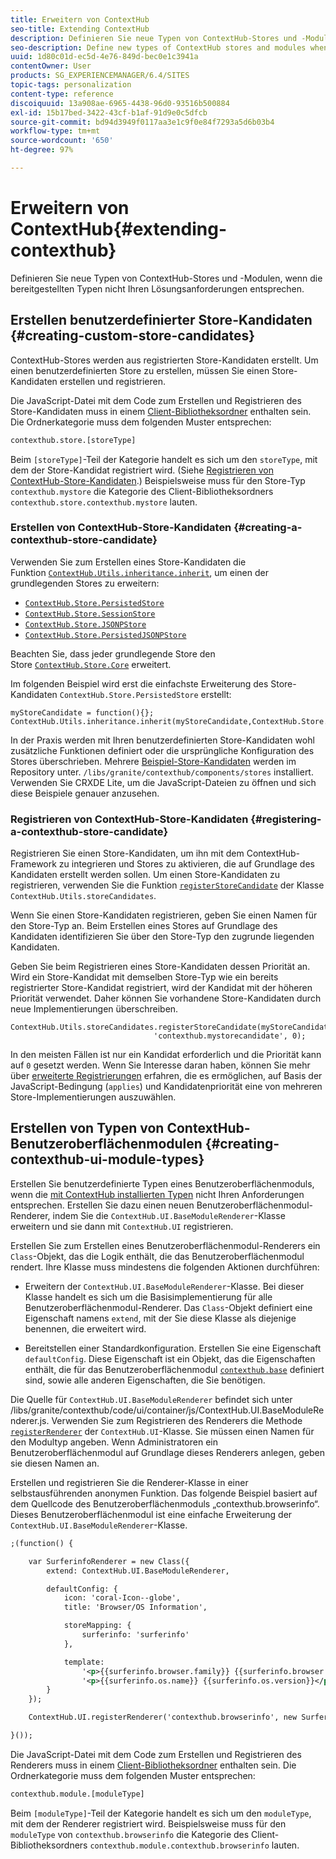 ```yaml
---
title: Erweitern von ContextHub
seo-title: Extending ContextHub
description: Definieren Sie neue Typen von ContextHub-Stores und -Modulen, wenn die bereitgestellten Typen nicht Ihren Lösungsanforderungen entsprechen
seo-description: Define new types of ContextHub stores and modules when the ones provided do not meet your solution requirements
uuid: 1d80c01d-ec5d-4e76-849d-bec0e1c3941a
contentOwner: User
products: SG_EXPERIENCEMANAGER/6.4/SITES
topic-tags: personalization
content-type: reference
discoiquuid: 13a908ae-6965-4438-96d0-93516b500884
exl-id: 15b17bed-3422-43cf-b1af-91d9e0c5dfcb
source-git-commit: bd94d3949f0117aa3e1c9f0e84f7293a5d6b03b4
workflow-type: tm+mt
source-wordcount: '650'
ht-degree: 97%

---
```


# Erweitern von ContextHub{#extending-contexthub}

Definieren Sie neue Typen von ContextHub-Stores und -Modulen, wenn die bereitgestellten Typen nicht Ihren Lösungsanforderungen entsprechen.

## Erstellen benutzerdefinierter Store-Kandidaten {#creating-custom-store-candidates}

ContextHub-Stores werden aus registrierten Store-Kandidaten erstellt. Um einen benutzerdefinierten Store zu erstellen, müssen Sie einen Store-Kandidaten erstellen und registrieren.

Die JavaScript-Datei mit dem Code zum Erstellen und Registrieren des Store-Kandidaten muss in einem [Client-Bibliotheksordner](/help/sites-developing/clientlibs.md#creating-client-library-folders) enthalten sein. Die Ordnerkategorie muss dem folgenden Muster entsprechen:

```xml
contexthub.store.[storeType]
```

Beim `[storeType]`-Teil der Kategorie handelt es sich um den `storeType`, mit dem der Store-Kandidat registriert wird. (Siehe [Registrieren von ContextHub-Store-Kandidaten](/help/sites-developing/ch-extend.md#registering-a-contexthub-store-candidate).) Beispielsweise muss für den Store-Typ `contexthub.mystore` die Kategorie des Client-Bibliotheksordners `contexthub.store.contexthub.mystore` lauten.

### Erstellen von ContextHub-Store-Kandidaten {#creating-a-contexthub-store-candidate}

Verwenden Sie zum Erstellen eines Store-Kandidaten die Funktion [`ContextHub.Utils.inheritance.inherit`](/help/sites-developing/contexthub-api.md#inherit-child-parent), um einen der grundlegenden Stores zu erweitern:

* [`ContextHub.Store.PersistedStore`](/help/sites-developing/contexthub-api.md#contexthub-store-persistedstore)
* [`ContextHub.Store.SessionStore`](/help/sites-developing/contexthub-api.md#contexthub-store-sessionstore)
* [`ContextHub.Store.JSONPStore`](/help/sites-developing/contexthub-api.md#contexthub-store-jsonpstore)
* [`ContextHub.Store.PersistedJSONPStore`](/help/sites-developing/contexthub-api.md#contexthub-store-persistedjsonpstore)

Beachten Sie, dass jeder grundlegende Store den Store [`ContextHub.Store.Core`](/help/sites-developing/contexthub-api.md#contexthub-store-core) erweitert.

Im folgenden Beispiel wird erst die einfachste Erweiterung des Store-Kandidaten `ContextHub.Store.PersistedStore` erstellt:

```
myStoreCandidate = function(){};
ContextHub.Utils.inheritance.inherit(myStoreCandidate,ContextHub.Store.PersistedStore);
```

In der Praxis werden mit Ihren benutzerdefinierten Store-Kandidaten wohl zusätzliche Funktionen definiert oder die ursprüngliche Konfiguration des Stores überschrieben. Mehrere [Beispiel-Store-Kandidaten](/help/sites-developing/ch-samplestores.md) werden im Repository unter. `/libs/granite/contexthub/components/stores` installiert. Verwenden Sie CRXDE Lite, um die JavaScript-Dateien zu öffnen und sich diese Beispiele genauer anzusehen.

### Registrieren von ContextHub-Store-Kandidaten {#registering-a-contexthub-store-candidate}

Registrieren Sie einen Store-Kandidaten, um ihn mit dem ContextHub-Framework zu integrieren und Stores zu aktivieren, die auf Grundlage des Kandidaten erstellt werden sollen. Um einen Store-Kandidaten zu registrieren, verwenden Sie die Funktion [`registerStoreCandidate`](/help/sites-developing/contexthub-api.md#registerstorecandidate-store-storetype-priority-applies) der Klasse `ContextHub.Utils.storeCandidates`.

Wenn Sie einen Store-Kandidaten registrieren, geben Sie einen Namen für den Store-Typ an. Beim Erstellen eines Stores auf Grundlage des Kandidaten identifizieren Sie über den Store-Typ den zugrunde liegenden Kandidaten.

Geben Sie beim Registrieren eines Store-Kandidaten dessen Priorität an. Wird ein Store-Kandidat mit demselben Store-Typ wie ein bereits registrierter Store-Kandidat registriert, wird der Kandidat mit der höheren Priorität verwendet. Daher können Sie vorhandene Store-Kandidaten durch neue Implementierungen überschreiben.

```
ContextHub.Utils.storeCandidates.registerStoreCandidate(myStoreCandidate,
                                'contexthub.mystorecandidate', 0);
```

In den meisten Fällen ist nur ein Kandidat erforderlich und die Priorität kann auf `0` gesetzt werden. Wenn Sie Interesse daran haben, können Sie mehr über [erweiterte Registrierungen](/help/sites-developing/contexthub-api.md#registerstorecandidate-store-storetype-priority-applies) erfahren, die es ermöglichen, auf Basis der JavaScript-Bedingung (`applies`) und Kandidatenpriorität eine von mehreren Store-Implementierungen auszuwählen.

## Erstellen von Typen von ContextHub-Benutzeroberflächenmodulen {#creating-contexthub-ui-module-types}

Erstellen Sie benutzerdefinierte Typen eines Benutzeroberflächenmoduls, wenn die [mit ContextHub installierten Typen](/help/sites-developing/ch-samplemodules.md) nicht Ihren Anforderungen entsprechen. Erstellen Sie dazu einen neuen Benutzeroberflächenmodul-Renderer, indem Sie die `ContextHub.UI.BaseModuleRenderer`-Klasse erweitern und sie dann mit `ContextHub.UI` registrieren.

Erstellen Sie zum Erstellen eines Benutzeroberflächenmodul-Renderers ein `Class`-Objekt, das die Logik enthält, die das Benutzeroberflächenmodul rendert. Ihre Klasse muss mindestens die folgenden Aktionen durchführen:

* Erweitern der `ContextHub.UI.BaseModuleRenderer`-Klasse. Bei dieser Klasse handelt es sich um die Basisimplementierung für alle Benutzeroberflächenmodul-Renderer. Das `Class`-Objekt definiert eine Eigenschaft namens `extend`, mit der Sie diese Klasse als diejenige benennen, die erweitert wird.

* Bereitstellen einer Standardkonfiguration. Erstellen Sie eine Eigenschaft `defaultConfig`. Diese Eigenschaft ist ein Objekt, das die Eigenschaften enthält, die für das Benutzeroberflächenmodul [`contexthub.base`](/help/sites-developing/ch-samplemodules.md#contexthub-base-ui-module-type) definiert sind, sowie alle anderen Eigenschaften, die Sie benötigen.

Die Quelle für `ContextHub.UI.BaseModuleRenderer` befindet sich unter /libs/granite/contexthub/code/ui/container/js/ContextHub.UI.BaseModuleRenderer.js.  Verwenden Sie zum Registrieren des Renderers die Methode [`registerRenderer`](/help/sites-developing/contexthub-api.md#registerrenderer-moduletype-renderer-dontrender) der `ContextHub.UI`-Klasse. Sie müssen einen Namen für den Modultyp angeben. Wenn Administratoren ein Benutzeroberflächenmodul auf Grundlage dieses Renderers anlegen, geben sie diesen Namen an.

Erstellen und registrieren Sie die Renderer-Klasse in einer selbstausführenden anonymen Funktion. Das folgende Beispiel basiert auf dem Quellcode des Benutzeroberflächenmoduls „contexthub.browserinfo“. Dieses Benutzeroberflächenmodul ist eine einfache Erweiterung der `ContextHub.UI.BaseModuleRenderer`-Klasse.

```xml
;(function() {

    var SurferinfoRenderer = new Class({
        extend: ContextHub.UI.BaseModuleRenderer,

        defaultConfig: {
            icon: 'coral-Icon--globe',
            title: 'Browser/OS Information',

            storeMapping: {
                surferinfo: 'surferinfo'
            },

            template:
                '<p>{{surferinfo.browser.family}} {{surferinfo.browser.version}}</p>' +
                '<p>{{surferinfo.os.name}} {{surferinfo.os.version}}</p>'
        }
    });

    ContextHub.UI.registerRenderer('contexthub.browserinfo', new SurferinfoRenderer());

}());
```

Die JavaScript-Datei mit dem Code zum Erstellen und Registrieren des Renderers muss in einem [Client-Bibliotheksordner](/help/sites-developing/clientlibs.md#creating-client-library-folders) enthalten sein. Die Ordnerkategorie muss dem folgenden Muster entsprechen:

```xml
contexthub.module.[moduleType]
```

Beim `[moduleType]`-Teil der Kategorie handelt es sich um den `moduleType`, mit dem der Renderer registriert wird. Beispielsweise muss für den `moduleType` von `contexthub.browserinfo` die Kategorie des Client-Bibliotheksordners `contexthub.module.contexthub.browserinfo` lauten.
